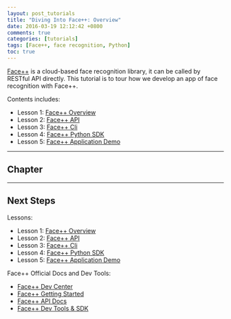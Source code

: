 ```yaml
---
layout: post_tutorials
title: "Diving Into Face++: Overview"
date: 2016-03-19 12:12:42 +0800
comments: true
categories: [tutorials]
tags: [Face++, face recognition, Python]
toc: true
---
```


[Face++](http://www.faceplusplus.com) is a cloud-based face recognition library, it can be called by RESTful API directly.
This tutorial is to tour how we develop an app of face recognition with Face++.

Contents includes:

- Lesson 1: [Face++ Overview](http://ai.arttechresearch.com/tutorials/2016/03/19/diving-into-face-plus-plus-overview/)
- Lesson 2: [Face++ API](http://ai.arttechresearch.com/tutorials/2016/03/19/diving-into-face-plus-plus-api/)
- Lesson 3: [Face++ Cli](http://ai.arttechresearch.com/tutorials/2016/03/19/diving-into-face-plus-plus-cli/)
- Lesson 4: [Face++ Python SDK](http://ai.arttechresearch.com/tutorials/2016/03/19/diving-into-face-plus-plus-python-sdk/)
- Lesson 5: [Face++ Application Demo](http://ai.arttechresearch.com/tutorials/2016/03/19/diving-into-face-plus-plus-application-demo/)

---------------------------------------------------------------------------------

## Chapter

---------------------------------------------------------------------------------

## Next Steps

Lessons:

- Lesson 1: [Face++ Overview](http://ai.arttechresearch.com/tutorials/2016/03/19/diving-into-face-plus-plus-overview/)
- Lesson 2: [Face++ API](http://ai.arttechresearch.com/tutorials/2016/03/19/diving-into-face-plus-plus-api/)
- Lesson 3: [Face++ Cli](http://ai.arttechresearch.com/tutorials/2016/03/19/diving-into-face-plus-plus-cli/)
- Lesson 4: [Face++ Python SDK](http://ai.arttechresearch.com/tutorials/2016/03/19/diving-into-face-plus-plus-python-sdk/)
- Lesson 5: [Face++ Application Demo](http://ai.arttechresearch.com/tutorials/2016/03/19/diving-into-face-plus-plus-application-demo/)

Face++ Official Docs and Dev Tools:

- [Face++ Dev Center](http://www.faceplusplus.com/uc_home/)
- [Face++ Getting Started](http://www.faceplusplus.com/create-a-new-app/)
- [Face++ API Docs](http://www.faceplusplus.com/api-overview/)
- [Face++ Dev Tools & SDK](http://www.faceplusplus.com/dev-tools-sdks/)
